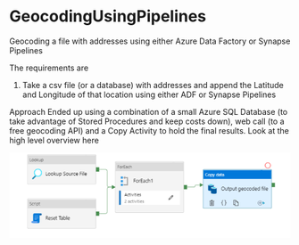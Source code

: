 # GeocodingUsingPipelines
Geocoding a file with addresses using either Azure Data Factory or Synapse Pipelines

The requirements are

1. Take a csv file (or a database) with addresses and append the Latitude and Longitude of that location using either ADF or Synapse Pipelines

Approach
Ended up using a combination of a small Azure SQL Database (to take advantage of Stored Procedures and keep costs down), web call (to a free geocoding API) and a Copy Activity to hold the final results. Look at the high level overview here

![High Level](https://github.com/ujvalgandhi1/GeocodingUsingPipelines/blob/main/images/HighLevelOverview.PNG)


